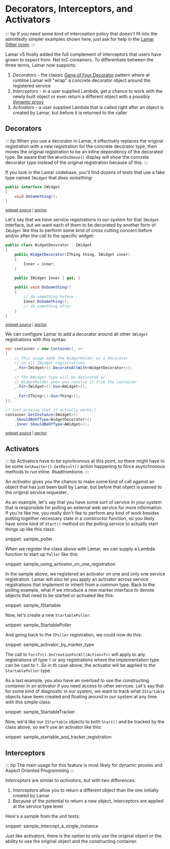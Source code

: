 # Decorators, Interceptors, and Activators

::: tip
If you need some kind of interception policy that doesn't fit into the admittedly simpler
examples shown here, just ask for help in the [Lamar Gitter room](https://gitter.im/JasperFx/Lamar).
:::

Lamar v5 finally added the full complement of interceptors that users have grown to expect from .Net IoC containers. To differentiate between the three terms, Lamar
now supports:

1. *Decorators* - the classic [Gang of Four Decorator](https://en.wikipedia.org/wiki/Decorator_pattern) pattern where at runtime Lamar will "wrap" a 
   concrete decorator object around the registered service
1. *Interceptors* - in a user supplied Lambda, get a chance to work with the newly built object or even return a different object with a possibly [dynamic proxy](https://stackoverflow.com/questions/933993/what-are-dynamic-proxy-classes-and-why-would-i-use-one)
1. *Activators* - a user supplied Lambda that is called right after an object is created by Lamar, but before it is returned to the caller 

## Decorators

::: tip
When you use a decorator in Lamar, it effectively replaces the original registration with a new registration for the concrete decorator
type, then moves the original registration to be an inline dependency of the decorated type. Be aware that the `WhatDoIHave()` display
will show the concrete decorator type instead of the original registration because of this.
:::

If you look in the Lamar codebase, you'll find dozens of tests that use a fake type named `IWidget` that *does something*:

<!-- snippet: sample_IWidget -->
<a id='snippet-sample_iwidget'></a>
```cs
public interface IWidget
{
    void DoSomething();
}
```
<sup><a href='https://github.com/JasperFx/lamar/blob/master/src/StructureMap.Testing.Widget/IWidget.cs#L7-L12' title='Snippet source file'>snippet source</a> | <a href='#snippet-sample_iwidget' title='Start of snippet'>anchor</a></sup>
<!-- endSnippet -->

Let's say that we have service registrations in our system for that `IWidget` interface, but we want each of them to be decorated by another form of `IWidget` like this to perform some kind of
cross cutting concern before and/or after the call to the specific widget:

<!-- snippet: sample_WidgetHolder-Decorator -->
<a id='snippet-sample_widgetholder-decorator'></a>
```cs
public class WidgetDecorator : IWidget
{
    public WidgetDecorator(IThing thing, IWidget inner)
    {
        Inner = inner;
    }

    public IWidget Inner { get; }
    
    public void DoSomething()
    {
        // do something before 
        Inner.DoSomething();
        // do something after
    }
}
```
<sup><a href='https://github.com/JasperFx/lamar/blob/master/src/Lamar.Testing/IoC/Acceptance/decorators.cs#L235-L252' title='Snippet source file'>snippet source</a> | <a href='#snippet-sample_widgetholder-decorator' title='Start of snippet'>anchor</a></sup>
<!-- endSnippet -->

We can configure Lamar to add a decorator around all other `IWidget` registrations with this syntax:

<!-- snippet: sample_decorator-sample -->
<a id='snippet-sample_decorator-sample'></a>
```cs
var container = new Container(_ =>
{
    // This usage adds the WidgetHolder as a decorator
    // on all IWidget registrations
    _.For<IWidget>().DecorateAllWith<WidgetDecorator>();
    
    // The AWidget type will be decorated w/ 
    // WidgetHolder when you resolve it from the container
    _.For<IWidget>().Use<AWidget>();
    
    _.For<IThing>().Use<Thing>();
});

// Just proving that it actually works;)
container.GetInstance<IWidget>()
    .ShouldBeOfType<WidgetDecorator>()
    .Inner.ShouldBeOfType<AWidget>();
```
<sup><a href='https://github.com/JasperFx/lamar/blob/master/src/Lamar.Testing/IoC/Acceptance/decorators.cs#L18-L37' title='Snippet source file'>snippet source</a> | <a href='#snippet-sample_decorator-sample' title='Start of snippet'>anchor</a></sup>
<!-- endSnippet -->

## Activators

::: tip
Activators have to be synchronous at this point, so there might have to be some `GetAwaiter().GetResult()`
action happening to force asynchronous methods to run inline. #sadtrombone.
:::

An *activator* gives you the chance to make some kind of call against an object that has just
been built by Lamar, but before that object is passed to the original service requester.

As an example, let's say that you have some sort of service in your system that is responsible
for polling an external web service for more information. If you're like me, you really don't like
to perform any kind of work besides putting together necessary state in a constructor function,
so you likely have some kind of `Start()` method on the polling service to actually start
things up like this class:

snippet: sample_poller

When we register the class above with Lamar, we can supply a Lambda function to start up
`Poller` like this:

snippet: sample_using_activator_on_one_registration

In the sample above, we registered an activator on one and only one service registration. Lamar
will also let you apply an activator across service registrations that implement or inherit from
a common type. Back to the polling example, what if we introduce a new marker interface
to denote objects that need to be started or activated like this:

snippet: sample_IStartable

Now, let's create a new `StartablePoller`:

snippet: sample_StartablePoller

And going back to the `IPoller` registration, we could now do this:

snippet: sample_activator_by_marker_type

The call to `For<T>().OnCreationForAll(Action<T>)` will apply to any registrations of
type `T` or any registrations where the implementation type can be cast to `T`. So in th case
above, the activator will be applied to the `StartablePoller` type.

As a last example, you also have an overload to use the constructing container in
an activator if you need access to other services. Let's say that for some kind of diagnostic
in our system, we want to track what `IStartable` objects have been created and floating
around in our system at any time with this simple class:

snippet: sample_StartableTracker

Now, we'd like our `IStartable` objects to both `Start()` and be tracked by the class above,
so we'll use an activator like this:

snippet: sample_startable_and_tracker_registration

## Interceptors

::: tip
The main usage for this feature is most likely for dynamic proxies and Aspect Oriented
Programming
:::

*Interceptors* are similar to *activators*, but with two differences:

1. *Interceptors* allow you to return a different object than the one initially created
   by Lamar
1. Because of the potential to return a new object, interceptors are applied at the 
   service type level
   
Here's a sample from the unit tests:

snippet: sample_intercept_a_single_instance

Just like activators, there is the option to only use the original object or the ability
to use the original object and the constructing container.
   
